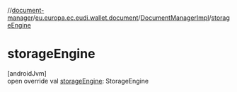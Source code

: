 //[document-manager](../../../index.md)/[eu.europa.ec.eudi.wallet.document](../index.md)/[DocumentManagerImpl](index.md)/[storageEngine](storage-engine.md)

# storageEngine

[androidJvm]\
open override val [storageEngine](storage-engine.md): StorageEngine
